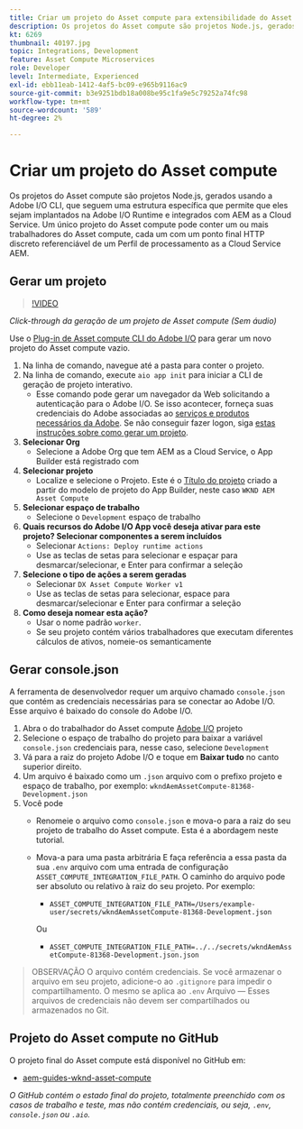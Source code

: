 ```yaml
---
title: Criar um projeto do Asset compute para extensibilidade do Asset compute
description: Os projetos do Asset compute são projetos Node.js, gerados usando a Adobe I/O CLI, que seguem uma estrutura específica, permitindo que eles sejam implantados na Adobe I/O Runtime e integrados com AEM as a Cloud Service.
kt: 6269
thumbnail: 40197.jpg
topic: Integrations, Development
feature: Asset Compute Microservices
role: Developer
level: Intermediate, Experienced
exl-id: ebb11eab-1412-4af5-bc09-e965b9116ac9
source-git-commit: b3e9251bdb18a008be95c1fa9e5c79252a74fc98
workflow-type: tm+mt
source-wordcount: '589'
ht-degree: 2%

---
```


# Criar um projeto do Asset compute

Os projetos do Asset compute são projetos Node.js, gerados usando a Adobe I/O CLI, que seguem uma estrutura específica que permite que eles sejam implantados na Adobe I/O Runtime e integrados com AEM as a Cloud Service. Um único projeto do Asset compute pode conter um ou mais trabalhadores do Asset compute, cada um com um ponto final HTTP discreto referenciável de um Perfil de processamento as a Cloud Service AEM.

## Gerar um projeto

>[!VIDEO](https://video.tv.adobe.com/v/40197?quality=12&learn=on)

_Click-through da geração de um projeto de Asset compute (Sem áudio)_

Use o [Plug-in de Asset compute CLI do Adobe I/O](../set-up/development-environment.md#aio-cli) para gerar um novo projeto do Asset compute vazio.

1. Na linha de comando, navegue até a pasta para conter o projeto.
1. Na linha de comando, execute `aio app init` para iniciar a CLI de geração de projeto interativo.
   + Esse comando pode gerar um navegador da Web solicitando a autenticação para o Adobe I/O. Se isso acontecer, forneça suas credenciais do Adobe associadas ao [serviços e produtos necessários da Adobe](../set-up/accounts-and-services.md). Se não conseguir fazer logon, siga [estas instruções sobre como gerar um projeto](https://developer.adobe.com/app-builder/docs/getting_started/first_app/#42-developer-is-not-logged-in-as-enterprise-organization-user).
1. __Selecionar Org__
   + Selecione a Adobe Org que tem AEM as a Cloud Service, o App Builder está registrado com
1. __Selecionar projeto__
   + Localize e selecione o Projeto. Este é o [Título do projeto](../set-up/app-builder.md) criado a partir do modelo de projeto do App Builder, neste caso `WKND AEM Asset Compute`
1. __Selecionar espaço de trabalho__
   + Selecione o `Development` espaço de trabalho
1. __Quais recursos do Adobe I/O App você deseja ativar para este projeto? Selecionar componentes a serem incluídos__
   + Selecionar `Actions: Deploy runtime actions`
   + Use as teclas de setas para selecionar e espaçar para desmarcar/selecionar, e Enter para confirmar a seleção
1. __Selecione o tipo de ações a serem geradas__
   + Selecionar `DX Asset Compute Worker v1`
   + Use as teclas de setas para selecionar, espace para desmarcar/selecionar e Enter para confirmar a seleção
1. __Como deseja nomear esta ação?__
   + Usar o nome padrão `worker`.
   + Se seu projeto contém vários trabalhadores que executam diferentes cálculos de ativos, nomeie-os semanticamente

## Gerar console.json

A ferramenta de desenvolvedor requer um arquivo chamado `console.json` que contém as credenciais necessárias para se conectar ao Adobe I/O. Esse arquivo é baixado do console do Adobe I/O.

1. Abra o do trabalhador do Asset compute [Adobe I/O](https://console.adobe.io) projeto
1. Selecione o espaço de trabalho do projeto para baixar a variável `console.json` credenciais para, nesse caso, selecione `Development`
1. Vá para a raiz do projeto Adobe I/O e toque em __Baixar tudo__ no canto superior direito.
1. Um arquivo é baixado como um `.json` arquivo com o prefixo projeto e espaço de trabalho, por exemplo: `wkndAemAssetCompute-81368-Development.json`
1. Você pode
   + Renomeie o arquivo como `console.json` e mova-o para a raiz do seu projeto de trabalho do Asset compute. Esta é a abordagem neste tutorial.
   + Mova-a para uma pasta arbitrária E faça referência a essa pasta da sua `.env` arquivo com uma entrada de configuração `ASSET_COMPUTE_INTEGRATION_FILE_PATH`. O caminho do arquivo pode ser absoluto ou relativo à raiz do seu projeto. Por exemplo:
      + `ASSET_COMPUTE_INTEGRATION_FILE_PATH=/Users/example-user/secrets/wkndAemAssetCompute-81368-Development.json`

      Ou
      + `ASSET_COMPUTE_INTEGRATION_FILE_PATH=../../secrets/wkndAemAssetCompute-81368-Development.json.json`


> OBSERVAÇÃO
> O arquivo contém credenciais. Se você armazenar o arquivo em seu projeto, adicione-o ao `.gitignore` para impedir o compartilhamento. O mesmo se aplica ao `.env` Arquivo — Esses arquivos de credenciais não devem ser compartilhados ou armazenados no Git.

## Projeto do Asset compute no GitHub

O projeto final do Asset compute está disponível no GitHub em:

+ [aem-guides-wknd-asset-compute](https://github.com/adobe/aem-guides-wknd-asset-compute)

_O GitHub contém o estado final do projeto, totalmente preenchido com os casos de trabalho e teste, mas não contém credenciais, ou seja, `.env`, `console.json` ou `.aio`._
